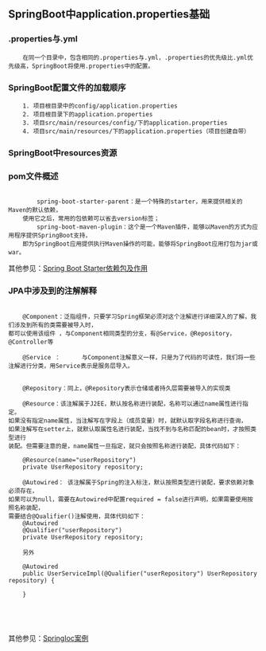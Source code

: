 ## SpringBoot中application.properties基础

### .properties与.yml
```text
    在同一个目录中，包含相同的.properties与.yml，.properties的优先级比.yml优先级高，SpringBoot将使用.properties中的配置。
```

### SpringBoot配置文件的加载顺序

```text
    1. 项目根目录中的config/application.properties
    2. 项目根目录下的application.properties
    3. 项目src/main/resources/config/下的application.properties
    4. 项目src/main/resources/下的application.properties（项目创建自带）
```

### SpringBoot中resources资源


### pom文件概述
```text
    
        spring-boot-starter-parent：是一个特殊的starter，用来提供相关的Maven的默认依赖，
    使用它之后，常用的包依赖可以省去version标签；
        spring-boot-maven-plugin：这个是一个Maven插件，能够以Maven的方式为应用程序提供SpringBoot支持，
    即为SpringBoot应用提供执行Maven操作的可能，能够将SpringBoot应用打包为jar或war。
```
其他参见：[Spring Boot Starter依赖包及作用 ](http://note.youdao.com/noteshare?id=7fcd1efd9d83eb271748b7e0d7fc3051&sub=73D9C40C38E249939BE802FD11B252EB) 


### JPA中涉及到的注解解释
```text

    @Component：泛指组件，只要学习Spring框架必须对这个注解进行详细深入的了解，我们涉及到所有的类需要被导入时，
都可以使用该组件 ，与Component相同类型的分支，有@Service，@Repository，@Controller等

    @Service ：      与Component注解意义一样，只是为了代码的可读性，我们将一些注解进行分类，用Service表示是服务层导入。


    @Repository：同上，@Repository表示仓储或者持久层需要被导入的实现类

    @Resource：该注解属于J2EE，默认按名称进行装配，名称可以通过name属性进行指定。
如果没有指定name属性，当注解写在字段上（成员变量）时，就默认取字段名称进行查询，
如果注解写在setter上，就默认取属性名进行装配，当找不到与名称匹配的bean时，才按照类型进行
装配。但需要注意的是，name属性一旦指定，就只会按照名称进行装配，具体代码如下：

    @Resource(name="userRepository")
    private UserRepository repository;

    @Autowired： 该注解属于Spring的注入标注，默认按照类型进行装配，要求依赖对象必须存在，
如果可以为null，需要在Autowired中配置required = false进行声明，如果需要使用按照名称装配，
需要结合@Qualifier()注解使用，具体代码如下：
    @Autowired
    @Qualifier("userRepository")
    private UserRepository repository;
    
    另外

    @Autowired
    public UserServiceImpl(@Qualifier("userRepository") UserRepository repository) {
    
    }



    
```
其他参见：[SpringIoc案例](https://github.com/fujc-dev/Learning-SpringBoot/tree/main/itcast-springboot/springioc-demo)


###
```java
   


```